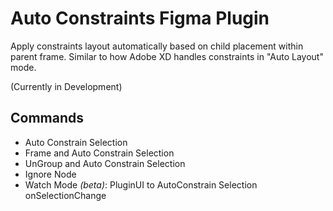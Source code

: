 # Auto Constraints Figma Plugin
Apply constraints layout automatically based on child placement within parent frame. Similar to how Adobe XD handles constraints in "Auto Layout" mode.

(Currently in Development)

## Commands
- Auto Constrain Selection
- Frame and Auto Constrain Selection
- UnGroup and Auto Constrain Selection
- Ignore Node
- Watch Mode *(beta)*: PluginUI to AutoConstrain Selection onSelectionChange

